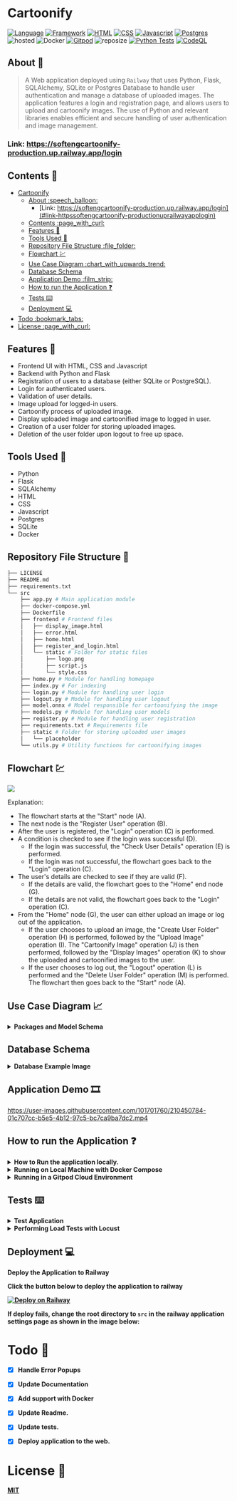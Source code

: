 # Cartoonify
[![Language](https://img.shields.io/badge/Python-darkblue.svg?style=flat&logo=python&logoColor=white)](https://www.python.org)
[![Framework](https://img.shields.io/badge/Flask-darkgreen.svg?style=flat&logo=flask&logoColor=white)](https://github.com/Nneji123/SoftEngCartoonify)
[![HTML](https://img.shields.io/badge/HTML-black.svg?style=flat&logo=html5&logoColor=white)](https://github.com/Nneji123/SoftEngCartoonify)
[![CSS](https://img.shields.io/badge/CSS-blue.svg?style=flat&logo=css3&logoColor=white)](https://github.com/Nneji123/SoftEngCartoonify)
[![Javascript](https://img.shields.io/badge/Javascript-yellow.svg?style=flat&logo=javascript&logoColor=white)](https://github.com/Nneji123/SoftEngCartoonify)
[![Postgres](https://img.shields.io/badge/Postgres-darkblue.svg?style=flat&logo=postgres&logoColor=white)](https://github.com/Nneji123/SoftEngCartoonify)
![hosted](https://img.shields.io/badge/Railway-430098?style=flat&logo=railway&logoColor=white)
![Docker](https://img.shields.io/badge/Docker-blue?style=flat&logo=docker&logoColor=white)
[![Gitpod](https://img.shields.io/badge/Gitpod-orange?style=flat&logo=gitpod&logoColor=white)](https://gitpod.io/#https://github.com/Nneji123/SoftEngCartoonify)
![reposize](https://img.shields.io/github/repo-size/Nneji123/SoftEngCartoonify)
[![Python Tests](https://github.com/Nneji123/SoftEngCartoonify/actions/workflows/tests.yml/badge.svg)](https://github.com/Nneji123/SoftEngCartoonify/actions/workflows/tests.yml)
[![CodeQL](https://github.com/Nneji123/SoftEngCartoonify/actions/workflows/codeql.yml/badge.svg)](https://github.com/Nneji123/SoftEngCartoonify/actions/workflows/codeql.yml)



## About :speech_balloon:
>A Web application deployed using `Railway` that uses Python, Flask, SQLAlchemy, SQLite or Postgres Database to handle user authentication and manage a database of uploaded images. The application features a login and registration page, and allows users to upload and cartoonify images. The use of Python and relevant libraries enables efficient and secure handling of user authentication and image management.



### Link: https://softengcartoonify-production.up.railway.app/login




## Contents :page_with_curl:
- [Cartoonify](#cartoonify)
  - [About :speech\_balloon:](#about-speech_balloon)
    - [Link: https://softengcartoonify-production.up.railway.app/login](#link-httpssoftengcartoonify-productionuprailwayapplogin)
  - [Contents :page\_with\_curl:](#contents-page_with_curl)
  - [Features :star2:](#features-star2)
  - [Tools Used :wrench:](#tools-used-wrench)
  - [Repository File Structure :file\_folder:](#repository-file-structure-file_folder)
  - [Flowchart :chart:](#flowchart-chart)
  - [Use Case Diagram :chart\_with\_upwards\_trend:](#use-case-diagram-chart_with_upwards_trend)
  - [Database Schema](#database-schema)
  - [Application Demo :film\_strip:](#application-demo-film_strip)
  - [How to run the Application :question:](#how-to-run-the-application-question)
  - [Tests :keyboard:](#tests-keyboard)
  - [Deployment :computer:](#deployment-computer)
- [Todo :bookmark\_tabs:](#todo-bookmark_tabs)
- [License :page\_with\_curl:](#license-page_with_curl)




## Features :star2:
- Frontend UI with HTML, CSS and Javascript
- Backend with Python and Flask
- Registration of users to a database (either SQLite or PostgreSQL).
- Login for authenticated users.
- Validation of user details.
- Image upload for logged-in users.
- Cartoonify process of uploaded image.
- Display uploaded image and cartoonified image to logged in user.
- Creation of a user folder for storing uploaded images.
- Deletion of the user folder upon logout to free up space.

## Tools Used :wrench:
- Python
- Flask
- SQLAlchemy
- HTML
- CSS
- Javascript
- Postgres
- SQLite
- Docker

## Repository File Structure :file_folder:
```bash
├── LICENSE
├── README.md
├── requirements.txt
└── src
    ├── app.py # Main application module
    ├── docker-compose.yml
    ├── Dockerfile
    ├── frontend # Frontend files
    │   ├── display_image.html
    │   ├── error.html
    │   ├── home.html
    │   ├── register_and_login.html
    │   └── static # Folder for static files
    │       ├── logo.png
    │       ├── script.js
    │       └── style.css
    ├── home.py # Module for handling homepage
    ├── index.py # For indexing
    ├── login.py # Module for handling user login
    ├── logout.py # Module for handling user logout
    ├── model.onnx # Model responsible for cartoonifying the image
    ├── models.py # Module for handling user models
    ├── register.py # Module for handling user registration
    ├── requirements.txt # Requirements file
    ├── static # Folder for storing uploaded user images
    │   └── placeholder
    └── utils.py # Utility functions for cartoonifying images

```


## Flowchart :chart:

[![](https://mermaid.ink/img/pako:eNplkctuwjAQRX_F8hp-IItWEPMIhS5KqVTZLEbxECwcO7KdBYr49zoDfUjdee6Zx53xwGuvkRe8CdCd2btQbib3CUI6sun0ic3lGzYmJgzsEDEclZuTXsqtb4zLcUmxGPZ9XWOMp94yQs835URm7BMjpSxkecb6Qn2YwATGxly_ILgcPsAa_a2Pxcu_xSu59i0eH-qrv5tQbkWPtSwDQsJ776W3mqyuCVby0FkPmlUtNGOLiuSNLPOW3jtzuv6gDaEXKUzsLDz00eV9znbc2vcpC1sSdlKgxX-DdwRnjwP8uuUT3mJoweh88UE5xhRPZ2xR8SI_NYSL4srdch70ye-vruZFCj1OeN_pvKAwkD-q5cUJbMTbF6wujiM?type=png)](https://mermaid.live/edit#pako:eNplkctuwjAQRX_F8hp-IItWEPMIhS5KqVTZLEbxECwcO7KdBYr49zoDfUjdee6Zx53xwGuvkRe8CdCd2btQbib3CUI6sun0ic3lGzYmJgzsEDEclZuTXsqtb4zLcUmxGPZ9XWOMp94yQs835URm7BMjpSxkecb6Qn2YwATGxly_ILgcPsAa_a2Pxcu_xSu59i0eH-qrv5tQbkWPtSwDQsJ776W3mqyuCVby0FkPmlUtNGOLiuSNLPOW3jtzuv6gDaEXKUzsLDz00eV9znbc2vcpC1sSdlKgxX-DdwRnjwP8uuUT3mJoweh88UE5xhRPZ2xR8SI_NYSL4srdch70ye-vruZFCj1OeN_pvKAwkD-q5cUJbMTbF6wujiM)



Explanation:
- The flowchart starts at the "Start" node (A).
- The next node is the "Register User" operation (B).
- After the user is registered, the "Login" operation (C) is performed.
- A condition is checked to see if the login was successful (D).
  - If the login was successful, the "Check User Details" operation (E) is performed.
  - If the login was not successful, the flowchart goes back to the "Login" operation (C).
- The user's details are checked to see if they are valid (F).
  - If the details are valid, the flowchart goes to the "Home" end node (G).
  - If the details are not valid, the flowchart goes back to the "Login" operation (C).
- From the "Home" node (G), the user can either upload an image or log out of the application.
  - If the user chooses to upload an image, the "Create User Folder" operation (H) is performed, followed by the "Upload Image" operation (I). The "Cartoonify Image" operation (J) is then performed, followed by the "Display Images" operation (K) to show the uploaded and cartoonified images to the user.
  - If the user chooses to log out, the "Logout" operation (L) is performed and the "Delete User Folder" operation (M) is performed. The flowchart then goes back to the "Start" node (A).


## Use Case Diagram :chart_with_upwards_trend:
<details><summary><b>Packages and Model Schema</b></summary>


![packages](https://user-images.githubusercontent.com/101701760/210594020-037a160c-8666-43f2-87fd-66e41ce36984.png)



![classes](https://user-images.githubusercontent.com/101701760/210594036-d97167d5-b894-42b7-86a9-735a238f4de4.png)

</details>

## Database Schema
<details>
<summary><b>Database Example Image</b></summary>

![Screenshot (293)](https://user-images.githubusercontent.com/101701760/210609974-0a843780-55b8-47c6-a992-77a798c46ab2.png)

</details>

 
## Application Demo :film_strip:


https://user-images.githubusercontent.com/101701760/210450784-01c707cc-b5e5-4b12-97c5-bc7ca9ba7dc2.mp4



## How to run the Application :question:
<details>
    <summary><b>How to Run the application locally.</b></summary>


To run the application locally do the following:

1. Clone this repository to your local machine
2. Make sure you have python installed. Visit this [link](https://www.python.org/downloads/) for more information on how to install python to your system.
3. Install the required libraries using pip: `pip install -r requirements.txt`
4. Create a file called `.env` in the root directory of your project. Put the necessary environment variables in this file
    * THIS IS JUST FOR TESTING. Once everything is tested and ready to deploy, you'll move these to environment variables.
    * ADD THIS FILE(`.env`) TO THE .gitignore so you're not putting your environment keys publicly on github!

**The environment variables needed are listed below**
```
POSTGRES=
SQLITE="sqlite:///../database.db"
SECRET_KEY
DATABASE_MODE
PORT
```

`Note: If **DATABASE_MODE** is set to **postgres**, a postgres database will be used else an sqlite database will be used.`

1. If you choose to use a local `sqlite` database make sure to initialize the database first by doing the following from your terminal
- Change the directory
```bash
cd src
```

- Run python
```bash
python init_db.py
```

- A local sqlite database named database.db will be created.

2. Test your changes locally by running `python app.py` from the src folder of this project. Once this is done you can go to `127.0.0.1:5000` to see the application running.

</details>


<details> 
  <summary><b>Running on Local Machine with Docker Compose</b></summary>

**You can also run the application in a docker container using docker compose(if you have it installed)**

1. Clone the repository:
```bash
git clone https://github.com/Nneji123/SoftEngCartoonify.git
```

2. Change the directory:
```
cd SoftEngCartoonify
cd src
```

3. Edit the `Dockerfile` file and add the keys directly instead of running from the environment

Example:
```docker
ENV POSTGRES postgresql://postgres:password@url:port/railway
ENV SQLITE sqlite:///../database.db
ENV SECRET_KEY secret_key 
ENV DATABASE_MODE sqlite
ENV PORT 5000

```

The above is just an example.

4. Run the docker compose command
```docker
docker compose up -d --build 
```
And then the application should be running on `127.0.0.1:5000`
</details>


<details> 
  <summary><b>Running in a Gitpod Cloud Environment</b></summary>


**Click the button below to start a new development environment:**

[![Open in Gitpod](https://gitpod.io/button/open-in-gitpod.svg)](https://gitpod.io/#https://github.com/Nneji123/SoftEngCartoonify)
</details>

## Tests :keyboard:
<details> 
  <summary><b>Test Application</b></summary>

To test the API functions do the following:
1. Clone the repository:
```
git clone https://github.com/Nneji123/SoftEngCartoonify.git
```
2. Change the working directory and install the requirements and pytest:
```
cd SoftEngCartoonify
cd src
pip install -r requirements.txt
```
3. Move to the tests folder and run the tests
```
pip install pytest
pytest tests
```
</details>

<details> 
  <summary><b>Performing Load Tests with Locust</b></summary>

1. Make sure the application is running already from the above steps.
2. Install locust:

```bash
pip install locust
```

3. Run locust tests

```bash
  cd tests
  locust -f load_test.py
```

4. Set the number of IP's and address and then run the load tests
<details>
    <summary><b>Locust Test Images<b></summary>
      
      
  ![Screenshot (290)](https://user-images.githubusercontent.com/101701760/210607893-15572ca7-4dcc-45fb-8944-c4e6e082b1cf.png)
  ![Screenshot (291)](https://user-images.githubusercontent.com/101701760/210607904-9ce90c2f-ea74-402d-9465-21ae578b4fbb.png)
  ![Screenshot (287)](https://user-images.githubusercontent.com/101701760/210607907-67c5b8cd-d68e-44e0-a79f-679b890f4a71.png)
  ![Screenshot (288)](https://user-images.githubusercontent.com/101701760/210607913-03e628b0-a203-4352-b0c5-1899dce230a8.png)
  ![Screenshot (289)](https://user-images.githubusercontent.com/101701760/210607915-f5f60610-c69d-4ab3-b7c4-cc442829ecbe.png)


</details>


 </details> 

## Deployment :computer:

<summary><b>Deploy the Application to Railway<b></summary>


Click the button below to deploy the application to railway

[![Deploy on Railway](https://railway.app/button.svg)](https://railway.app/new/template/Fr7c3B?referralCode=ZYOf2M)

If deploy fails, change the root directory to `src` in the railway application settings page as shown in the image below:





# Todo :bookmark_tabs:
- [x] Handle Error Popups
- [x] Update Documentation
- [x] Add support with Docker
- [x] Update Readme.
- [x] Update tests.
- [x] Deploy application to the web.


# License :page_with_curl:
[MIT](https://github.com/Nneji123/SoftEngCartoonify/LICENSE)
